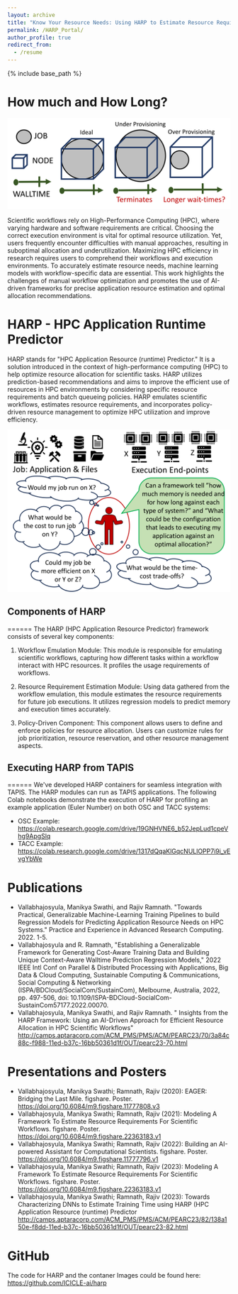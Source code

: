 ```yaml
---
layout: archive
title: "Know Your Resource Needs: Using HARP to Estimate Resource Requirements for Running an Application"
permalink: /HARP_Portal/
author_profile: true
redirect_from:
  - /resume
---
```


{% include base_path %}

How much and How Long?
======
![Why HARP?](/images/HowWellYouKnowYourJob.png)

Scientific workflows rely on High-Performance Computing (HPC), where varying hardware and software requirements are critical. Choosing the correct execution environment is vital for optimal resource utilization. Yet, users frequently encounter difficulties with manual approaches, resulting in suboptimal allocation and underutilization. Maximizing HPC efficiency in research requires users to comprehend their workflows and execution environments. To accurately estimate resource needs, machine learning models with workflow-specific data are essential. This work highlights the challenges of manual workflow optimization and promotes the use of AI-driven frameworks for precise application resource estimation and optimal allocation recommendations.


HARP - HPC Application Runtime Predictor
======
HARP stands for "HPC Application Resource (runtime) Predictor." It is a solution introduced in the context of high-performance computing (HPC) to help optimize resource allocation for scientific tasks. HARP utilizes prediction-based recommendations and aims to improve the efficient use of resources in HPC environments by considering specific resource requirements and batch queueing policies. HARP emulates scientific workflows, estimates resource requirements, and incorporates policy-driven resource management to optimize HPC utilization and improve efficiency.

![Why HARP?](/images/WhyHARP.png)

## Components of HARP
======
The HARP (HPC Application Resource Predictor) framework consists of several key components:

1. Workflow Emulation Module: This module is responsible for emulating scientific workflows, capturing how different tasks within a workflow interact with HPC resources. It profiles the usage requirements of workflows.

2. Resource Requirement Estimation Module: Using data gathered from the workflow emulation, this module estimates the resource requirements for future job executions. It utilizes regression models to predict memory and execution times accurately.

3. Policy-Driven Component: This component allows users to define and enforce policies for resource allocation. Users can customize rules for job prioritization, resource reservation, and other resource management aspects.

## Executing HARP from TAPIS
======
We've developed HARP containers for seamless integration with TAPIS. The HARP modules can run as TAPIS applications. The following Colab notebooks demonstrate the execution of HARP for profiling an example application (Euler Number) on both OSC and TACC systems:

* OSC Example: https://colab.research.google.com/drive/19GNHVNE6_b52JepLud1cpeVhg9ApgSlq
* TACC Example: https://colab.research.google.com/drive/1317dQqaKlGqcNULlOPP7i9i_vEvgYbWe

Publications
======
* Vallabhajosyula, Manikya Swathi, and Rajiv Ramnath. "Towards Practical, Generalizable Machine-Learning Training Pipelines to build Regression Models for Predicting Application Resource Needs on HPC Systems." Practice and Experience in Advanced Research Computing. 2022. 1-5.
* Vallabhajosyula and R. Ramnath, "Establishing a Generalizable Framework for Generating Cost-Aware Training Data and Building Unique Context-Aware Walltime Prediction Regression Models," 2022 IEEE Intl Conf on Parallel & Distributed Processing with Applications, Big Data & Cloud Computing, Sustainable Computing & Communications, Social Computing & Networking (ISPA/BDCloud/SocialCom/SustainCom), Melbourne, Australia, 2022, pp. 497-506, doi: 10.1109/ISPA-BDCloud-SocialCom-SustainCom57177.2022.00070.
* Vallabhajosyula, Manikya Swathi, and Rajiv Ramnath. " Insights from the HARP Framework: Using an AI-Driven Approach for Efficient Resource Allocation in HPC Scientific Workflows" http://camps.aptaracorp.com/ACM_PMS/PMS/ACM/PEARC23/70/3a84c88c-f988-11ed-b37c-16bb50361d1f/OUT/pearc23-70.html

  
Presentations and Posters
=====
* Vallabhajosyula, Manikya Swathi; Ramnath, Rajiv (2020): EAGER: Bridging the Last Mile. figshare. Poster. https://doi.org/10.6084/m9.figshare.11777808.v3
* Vallabhajosyula, Manikya Swathi; Ramnath, Rajiv (2021): Modeling A Framework To Estimate Resource Requirements For Scientific Workflows. figshare. Poster. https://doi.org/10.6084/m9.figshare.22363183.v1
* Vallabhajosyula, Manikya Swathi; Ramnath, Rajiv (2022): Building an AI-powered Assistant for Computational Scientists. figshare. Poster. https://doi.org/10.6084/m9.figshare.11777796.v1
* Vallabhajosyula, Manikya Swathi; Ramnath, Rajiv (2023): Modeling A Framework To Estimate Resource Requirements For Scientific Workflows. figshare. Poster. https://doi.org/10.6084/m9.figshare.22363183.v1
* Vallabhajosyula, Manikya Swathi; Ramnath, Rajiv (2023): Towards Characterizing DNNs to Estimate Training Time using HARP (HPC Application Resource (runtime) Predictor http://camps.aptaracorp.com/ACM_PMS/PMS/ACM/PEARC23/82/138a150e-f8dd-11ed-b37c-16bb50361d1f/OUT/pearc23-82.html


GitHub
======
The code for HARP and the contaner Images could be found here: https://github.com/ICICLE-ai/harp